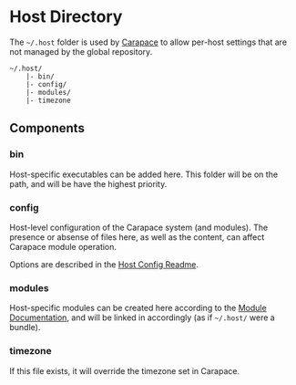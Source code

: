 Host Directory
==============

The `~/.host` folder is used by [Carapace](https://github.com/cheilman/carapace) to allow
per-host settings that are not managed by the global repository.

```
~/.host/
    |- bin/
    |- config/
    |- modules/
    |- timezone
```

Components
----------

### bin

Host-specific executables can be added here.  This folder will be on the path, and will be have
the highest priority.

### config

Host-level configuration of the Carapace system (and modules).  The presence or absense of files
here, as well as the content, can affect Carapace module operation.

Options are described in the [Host Config Readme](Host-Config.md).

### modules

Host-specific modules can be created here according to the [Module Documentation](Module.md), and will be linked in accordingly (as if `~/.host/` were a bundle).

### timezone

If this file exists, it will override the timezone set in Carapace.

